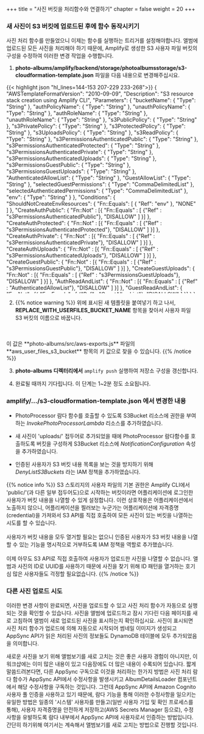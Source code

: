+++
title = "사진 버킷을 처리함수와 연결하기"
chapter = false
weight = 20
+++

### 새 사진이 S3 버킷에 업로드된 후에 함수 동작시키기
사진 처리 함수를 만들었으니 이제는 함수를 실행하는 트리거를 설정해야합니다. 앨범에 업로드된 모든 사진을 처리해야 하기 때문에, Amplify로 생성한 S3 사용자 파일 버킷의 구성을 수정하여 이러한 변경 작업을 수행합니다.

1. **photo-albums/amplify/backend/storage/photoalbumsstorage/s3-cloudformation-template.json** 파일을 다음 내용으로 변경해주십시요.
<div style="height: 550px; overflow-y: scroll;">
{{< highlight json "hl_lines=144-153 207-229 233-268">}}
{
	"AWSTemplateFormatVersion": "2010-09-09",
	"Description": "S3 resource stack creation using Amplify CLI",
	"Parameters": {
		"bucketName": {
			"Type": "String"
		},
		"authPolicyName": {
			"Type": "String"
		},
		"unauthPolicyName": {
			"Type": "String"
		},
		"authRoleName": {
			"Type": "String"
		},
		"unauthRoleName": {
			"Type": "String"
		},
		"s3PublicPolicy": {
			"Type": "String"
		},
		"s3PrivatePolicy": {
			"Type": "String"
		},
		"s3ProtectedPolicy": {
			"Type": "String"
		},
		"s3UploadsPolicy": {
			"Type": "String"
		},
		"s3ReadPolicy": {
			"Type": "String"
		},
		"s3PermissionsAuthenticatedPublic": {
			"Type": "String"
		},
		"s3PermissionsAuthenticatedProtected": {
			"Type": "String"
		},
		"s3PermissionsAuthenticatedPrivate": {
			"Type": "String"
		},
		"s3PermissionsAuthenticatedUploads": {
			"Type": "String"
		},
		"s3PermissionsGuestPublic": {
			"Type": "String"
		},	
		"s3PermissionsGuestUploads": {
			"Type": "String"
		},
		"AuthenticatedAllowList": {
			"Type": "String"
		},
		"GuestAllowList": {
			"Type": "String"
		},
		"selectedGuestPermissions": {
			"Type": "CommaDelimitedList"
		},
		"selectedAuthenticatedPermissions": {
			"Type": "CommaDelimitedList"
		},
		"env": {
			"Type": "String"
		}
	},
	"Conditions": {
		"ShouldNotCreateEnvResources": {
			"Fn::Equals": [
				{
					"Ref": "env"
				},
				"NONE"
			]
		},
		"CreateAuthPublic": {
			"Fn::Not" : [{
				"Fn::Equals" : [
					 {"Ref" : "s3PermissionsAuthenticatedPublic"},
					 "DISALLOW"
				]
		 }]
		},
		"CreateAuthProtected": {
			"Fn::Not" : [{
				"Fn::Equals" : [
					 {"Ref" : "s3PermissionsAuthenticatedProtected"},
					 "DISALLOW"
				]
		 }]
		},
		"CreateAuthPrivate": {
			"Fn::Not" : [{
				"Fn::Equals" : [
					 {"Ref" : "s3PermissionsAuthenticatedPrivate"},
					 "DISALLOW"
				]
		 }]
		},
		"CreateAuthUploads": {
			"Fn::Not" : [{
				"Fn::Equals" : [
					 {"Ref" : "s3PermissionsAuthenticatedUploads"},
					 "DISALLOW"
				]
		 }]
		},
		"CreateGuestPublic": {
			"Fn::Not" : [{
				"Fn::Equals" : [
					 {"Ref" : "s3PermissionsGuestPublic"},
					 "DISALLOW"
				]
		 }]
		},
		"CreateGuestUploads": {
			"Fn::Not" : [{
				"Fn::Equals" : [
					 {"Ref" : "s3PermissionsGuestUploads"},
					 "DISALLOW"
				]
		 }]
		},
		"AuthReadAndList": {
			"Fn::Not" : [{
				"Fn::Equals" : [
					 {"Ref" : "AuthenticatedAllowList"},
					 "DISALLOW"
				]
		 }]
		},
		"GuestReadAndList": {
			"Fn::Not" : [{
				"Fn::Equals" : [
					 {"Ref" : "GuestAllowList"},
					 "DISALLOW"
				]
		 }]
		}
	},
	"Resources": {
		"InvokePhotoProcessorLambda": {
			"Type" : "AWS::Lambda::Permission",
			"Properties" : {
				"Action" : "lambda:InvokeFunction",
				"FunctionName" : "workshopphotoprocessor",
				"Principal" : "s3.amazonaws.com",
				"SourceAccount" :  { "Ref": "AWS::AccountId" },
				"SourceArn": "arn:aws:s3:::REPLACE_WITH_USERFILES_BUCKET_NAME"
			}
		},
		"S3Bucket": {
			"Type": "AWS::S3::Bucket",
			"DeletionPolicy" : "Retain",
			"Properties": {
				"BucketName": {
                    "Fn::If": [
                        "ShouldNotCreateEnvResources",
                        {
                            "Ref": "bucketName"
                        },
                        {
                            "Fn::Join": [
                                "",
                                [
                                    {
                                        "Ref": "bucketName"
                                    },
                                    "-",
                                    {
                                        "Ref": "env"
                                    }
                                ]
                            ]
                        }
                    ]
                },
				"CorsConfiguration": {
					"CorsRules": [
						{
							"AllowedHeaders": [
								"*"
							],
							"AllowedMethods": [
								"GET",
								"HEAD",
								"PUT",
								"POST",
								"DELETE"
							],
							"AllowedOrigins": [
								"*"
							],
							"ExposedHeaders": [
								"x-amz-server-side-encryption",
								"x-amz-request-id",
								"x-amz-id-2",
								"ETag"
							],
							"Id": "S3CORSRuleId1",
							"MaxAge": "3000"
						}
					]
				},
				"NotificationConfiguration": {
					"LambdaConfigurations": [
						{
							"Function": {
								"Fn::Join": [":", [
									"arn:aws:lambda",
									{ "Ref": "AWS::Region" },
									{ "Ref": "AWS::AccountId" },
									"function",
									"workshopphotoprocessor"
									]
								]
							},
							"Event": "s3:ObjectCreated:Put",
							"Filter": {
								"S3Key": {
									"Rules": [ 
										{ "Name": "prefix", "Value": "uploads/" }
									]
								}
							}
						}
					]
				}
			}
		},
		"DenyListS3BucketsAuth": {
			"DependsOn": [ "S3Bucket" ],
			"Type": "AWS::IAM::Policy",
			"Properties": {
				"PolicyName": "DenyListS3Buckets",
				"Roles": [ { "Ref": "authRoleName" } ],
				"PolicyDocument": {
					"Version": "2012-10-17",
					"Statement": [
						{
							"Effect": "Deny",
							"Action": [ "s3:ListBucket" ],
							"Resource": ["*"]
						}
					]
				}
			}
		},
		"DenyListS3BucketsGuest": {
			"DependsOn": [ "S3Bucket" ],
			"Type": "AWS::IAM::Policy",
			"Properties": {
				"PolicyName": "DenyListS3BucketsGuest",
				"Roles": [ { "Ref": "unauthRoleName" } ],
				"PolicyDocument": {
					"Version": "2012-10-17",
					"Statement": [
						{
							"Effect": "Deny",
							"Action": [ "s3:ListBucket" ],
							"Resource": ["*"]
						}
					]
				}
			}
		},		
		"S3AuthPublicPolicy": {
			"DependsOn": [
				"S3Bucket"
			],
			"Condition": "CreateAuthPublic",
			"Type": "AWS::IAM::Policy",
			"Properties": {
				"PolicyName": {
					"Ref": "s3PublicPolicy"
				},
				"Roles": [
					{
						"Ref": "authRoleName"
					}
				],
				"PolicyDocument": {
					"Version": "2012-10-17",
					"Statement": [
						{
							"Effect": "Allow",
							"Action": {
								"Fn::Split" : [ "," , {
									"Ref": "s3PermissionsAuthenticatedPublic"
								} ] 
							},
							"Resource": [
								{
									"Fn::Join": [
										"",
										[
											"arn:aws:s3:::",
											{
												"Ref": "S3Bucket"
											},
											"/public/*"
										]
									]
								}
							]
						}
					]
				}
			}
		},
		"S3AuthProtectedPolicy": {
			"DependsOn": [
				"S3Bucket"
			],
			"Condition": "CreateAuthProtected",
			"Type": "AWS::IAM::Policy",
			"Properties": {
				"PolicyName": {
					"Ref": "s3ProtectedPolicy"
				},
				"Roles": [
					{
						"Ref": "authRoleName"
					}
				],
				"PolicyDocument": {
					"Version": "2012-10-17",
					"Statement": [
						{
							"Effect": "Allow",
							"Action": {
								"Fn::Split" : [ "," , {
									"Ref": "s3PermissionsAuthenticatedProtected"
								} ] 
							},
							"Resource": [
								{
									"Fn::Join": [
										"",
										[
											"arn:aws:s3:::",
											{
												"Ref": "S3Bucket"
											},
											"/protected/${cognito-identity.amazonaws.com:sub}/*"
										]
									]
								}
							]
						}
					]
				}
			}
		},
		"S3AuthPrivatePolicy": {
			"DependsOn": [
				"S3Bucket"
			],
			"Condition": "CreateAuthPrivate",
			"Type": "AWS::IAM::Policy",
			"Properties": {
				"PolicyName": {
					"Ref": "s3PrivatePolicy"
				},
				"Roles": [
					{
						"Ref": "authRoleName"
					}
				],
				"PolicyDocument": {
					"Version": "2012-10-17",
					"Statement": [
						{
							"Effect": "Allow",
							"Action": {
								"Fn::Split" : [ "," , {
									"Ref": "s3PermissionsAuthenticatedPrivate"
								} ] 
							},
							"Resource": [
								{
									"Fn::Join": [
										"",
										[
											"arn:aws:s3:::",
											{
												"Ref": "S3Bucket"
											},
											"/private/${cognito-identity.amazonaws.com:sub}/*"
										]
									]
								}
							]
						}
					]
				}
			}
		},
		"S3AuthUploadPolicy": {
			"DependsOn": [
				"S3Bucket"
			],
			"Condition": "CreateAuthUploads",
			"Type": "AWS::IAM::Policy",
			"Properties": {
				"PolicyName": {
					"Ref": "s3UploadsPolicy"
				},
				"Roles": [
					{
						"Ref": "authRoleName"
					}
				],
				"PolicyDocument": {
					"Version": "2012-10-17",
					"Statement": [
						{
							"Effect": "Allow",
							"Action": {
								"Fn::Split" : [ "," , {
									"Ref": "s3PermissionsAuthenticatedUploads"
								} ] 
							},
							"Resource": [
								{
									"Fn::Join": [
										"",
										[
											"arn:aws:s3:::",
											{
												"Ref": "S3Bucket"
											},
											"/uploads/*"
										]
									]
								}
							]
						}
					]
				}
			}
		},
		"S3AuthReadPolicy": {
			"DependsOn": [
				"S3Bucket"
			],
			"Condition": "AuthReadAndList",
			"Type": "AWS::IAM::Policy",
			"Properties": {
				"PolicyName": {
					"Ref": "s3ReadPolicy"
				},
				"Roles": [
					{
						"Ref": "authRoleName"
					}
				],
				"PolicyDocument": {
					"Version": "2012-10-17",
					"Statement": [
						{
							"Effect": "Allow",
							"Action": [
								"s3:GetObject"
							],
							"Resource": [
								{
									"Fn::Join": [
										"",
										[
											"arn:aws:s3:::",
											{
												"Ref": "S3Bucket"
											},
											"/protected/*"
										]
									]
								}
							]
						},
						{
							"Effect": "Allow",
							"Action": [
								"s3:ListBucket"
							],
							"Resource": [
								{
									"Fn::Join": [
										"",
										[
											"arn:aws:s3:::",
											{
												"Ref": "S3Bucket"
											}
										]
									]
								}
							],
							"Condition": {
								"StringLike": {
									"s3:prefix": [
										"public/",
										"public/*",
										"protected/",
										"protected/*",
										"private/${cognito-identity.amazonaws.com:sub}/",
										"private/${cognito-identity.amazonaws.com:sub}/*"
									]
								}
							}
						}
					]
				}
			}
		},
		"S3GuestPublicPolicy": {
			"DependsOn": [
				"S3Bucket"
			],
			"Condition": "CreateGuestPublic",
			"Type": "AWS::IAM::Policy",
			"Properties": {
				"PolicyName": {
					"Ref": "s3PublicPolicy"
				},
				"Roles": [
					{
						"Ref": "unauthRoleName"
					}
				],
				"PolicyDocument": {
					"Version": "2012-10-17",
					"Statement": [
						{
							"Effect": "Allow",
							"Action": {
								"Fn::Split" : [ "," , {
									"Ref": "s3PermissionsGuestPublic"
								} ] 
							},
							"Resource": [
								{
									"Fn::Join": [
										"",
										[
											"arn:aws:s3:::",
											{
												"Ref": "S3Bucket"
											},
											"/public/*"
										]
									]
								}
							]
						}
					]
				}
			}
		},
		"S3GuestUploadPolicy": {
			"DependsOn": [
				"S3Bucket"
			],
			"Condition": "CreateGuestUploads",
			"Type": "AWS::IAM::Policy",
			"Properties": {
				"PolicyName": {
					"Ref": "s3UploadsPolicy"
				},
				"Roles": [
					{
						"Ref": "unauthRoleName"
					}
				],
				"PolicyDocument": {
					"Version": "2012-10-17",
					"Statement": [
						{
							"Effect": "Allow",
							"Action": {
								"Fn::Split" : [ "," , {
									"Ref": "s3PermissionsGuestUploads"
								} ] 
							},
							"Resource": [
								{
									"Fn::Join": [
										"",
										[
											"arn:aws:s3:::",
											{
												"Ref": "S3Bucket"
											},
											"/uploads/*"
										]
									]
								}
							]
						}
					]
				}
			}
		},
		"S3GuestReadPolicy": {
			"DependsOn": [
				"S3Bucket"
			],
			"Condition": "GuestReadAndList",
			"Type": "AWS::IAM::Policy",
			"Properties": {
				"PolicyName": {
					"Ref": "s3ReadPolicy"
				},
				"Roles": [
					{
						"Ref": "unauthRoleName"
					}
				],
				"PolicyDocument": {
					"Version": "2012-10-17",
					"Statement": [
						{
							"Effect": "Allow",
							"Action": [
								"s3:GetObject"
							],
							"Resource": [
								{
									"Fn::Join": [
										"",
										[
											"arn:aws:s3:::",
											{
												"Ref": "S3Bucket"
											},
											"/protected/*"
										]
									]
								}
							]
						},
						{
							"Effect": "Allow",
							"Action": [
								"s3:ListBucket"
							],
							"Resource": [
								{
									"Fn::Join": [
										"",
										[
											"arn:aws:s3:::",
											{
												"Ref": "S3Bucket"
											}
										]
									]
								}
							],
							"Condition": {
								"StringLike": {
									"s3:prefix": [
										"public/",
										"public/*",
										"protected/",
										"protected/*"
									]
								}
							}
						}
					]
				}
			}
		}
	},
	"Outputs": {
		"BucketName": {
			"Value": {
				"Ref": "S3Bucket"
			},
			"Description": "Bucket name for the S3 bucket"
		},
		"Region": {
			"Value": {
				"Ref": "AWS::Region"
			}
		}
	}
}
{{< /highlight >}}
</div>

2. {{% notice warning %}}
위에 표시된 새 템플릿을 붙여넣기 하고 나서, **REPLACE_WITH_USERFILES_BUCKET_NAME** 항목을 찾아서 사용자 파일 S3 버킷의 이름으로 바꿉니다.
<br/>
<br/>
이 값은 **photo-albums/src/aws-exports.js** 파일의 **aws_user_files_s3_bucket** 항목의 키 값으로 찾을 수 있습니다.
{{% /notice %}}


3. **photo-albums 디렉터리에서** `amplify push` 실행하여 저장소 구성을 갱신합니다.

4. 완료될 때까지 기다립니다. 이 단계는 1~2분 정도 소요됩니다.

### amplify/.../s3-cloudformation-template.json 에서 변경한 내용

- PhotoProcessor 람다 함수를 호출할 수 있도록 S3Bucket 리소스에 권한을 부여하는 *InvokePhotoProcessorLambda* 리소스를 추가하였습니다.

- 새 사진이 'uploads/' 접두어로 추가되었을 때에 PhotoProcessor 람다함수를 호출하도록 버킷을 구성하게 S3Bucket 리소스에 *NotificationConfiguration* 속성을 추가하였습니다.

- 인증된 사용자가 S3 버킷 내용 목록을 보는 것을 방지하기 위해 *DenyListS3Buckets* 라는 IAM 정책을 추가하였습니다.


{{% notice info %}}
S3 스토리지의 사용자 파일의 기본 권한은 Amplify CLI에서 'public/'(과 다른 일부 접두어도)으로 시작하는 버킷이라면 어플리케이션에 로그인한 사용자가 버킷 내용을 나열할 수 있게 설정합니다. 이런 상호작용은 어플리케이션에서 노출하지 않으니, 어플리케이션을 찔러보는 누군가는 어플리케이션에 자격증명(credential)을 가져와서 S3 API를 직접 호출하여 모든 사진이 있는 버킷을 나열하는 시도를 할 수 있습니다.
<br/>
<br/>
사용자가 버킷 내용을 모두 열거할 필요는 없으니 인증된 사용자가 S3 버킷 내용을 나열 할 수 있는 기능을 명시적으로 거부하도록 IAM 정책을 역할로 추가했습니다.
<br/>
<br/>
이제 아무도 S3 API로 직접 호출하여 사용자가 업로드한 사진을 나열할 수 없습니다. 앨범과 사진의 ID로 UUID를 사용하기 때문에 사진을 찾기 위해 ID 패턴을 열거하는 호기심 많은 사용자들도 걱정할 필요없습니다.
{{% /notice %}}

### 다른 사진 업로드 시도

이러한 변경 사항이 완료되면, 사진을 업로드할 수 있고 사진 처리 함수가 자동으로 실행되는 것을 확인할 수 있습니다. 사진을 앨범에 업로드하고 잠시 기다린 다음 페이지를 새로 고침하여 앨범이 새로 업로드된 사진을 표시하는지 확인하십시요. 사진이 표시되면 사진 처리 함수가 업로드에 의해 자동으로 시작되어 썸네일 이미지가 생성되고 AppSync API가 읽은 처리된 사진의 정보들도 DynamoDB 테이블에 모두 추가되었음을 의미합니다.

새로운 사진을 보기 위해 앨범보기를 새로 고치는 것은 좋은 사용자 경험이 아니지만, 이 워크샵에는 이미 많은 내용이 있고 다음장에도  더 많은 내용이 수록되어 있습니다. 짧게 말씀드려본다면, 다른 AppSync 구독으로 이것을 처리하는 한가지 방법은 사진 처리 람다 함수가 AppSync API에서 수정사항을 발생시키고 AlbumDetailsLoader 컴포넌트에서 해당 수정사항을 구독하는 것입니다. 그런데 AppSync API에 Amazon Cognito 사용자 풀 인증을 사용하고 있기 때문에, 람다 기능을 통해 이러한 수정사항을 일으키는 유일한 방법은 일종의 '시스템' 사용자를 만들고(일반 사용자 가입 및 확인 프로세스를 통해), 사용자 자격증명을 안전하게 저장하고(AWS Secrets Manager 등으로), 수정사항을 유발하도록 람다 내부에서 AppSync API에 사용자로서 인증하는 방법입니다. 간단히 하기위해 여기서는 계속해서 앨범보기를 새로 고치는 방법으로 진행할 것입니다.